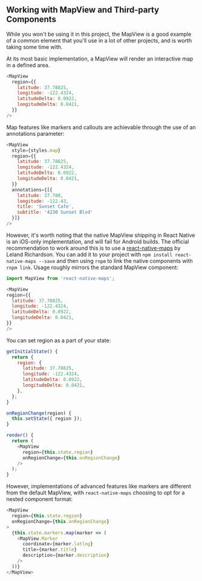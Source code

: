 ## Working with MapView and Third-party Components

While you won't be using it in this project, the MapView is a good example of a common element that you'll use in a lot of other projects, and is worth taking some time with.

At its most basic implementation, a MapView will render an interactive map in a defined area.

```javascript
<MapView
  region={{
    latitude: 37.78825,
    longitude: -122.4324,
    latitudeDelta: 0.0922,
    longitudeDelta: 0.0421,
  }}
/>
```

Map features like markers and callouts are achievable through the use of an annotations parameter:

```js
<MapView
  style={styles.map}
  region={{
    latitude: 37.78825,
    longitude: -122.4324,
    latitudeDelta: 0.0922,
    longitudeDelta: 0.0421,
  }}
  annotations={[{
    latitude: 37.788,
    longitude: -122.43,
    title: 'Sunset Cafe',
    subtitle: '4230 Sunset Blvd'
  }]}
/>
```

However, it's worth noting that the native MapView shipping in React Native is an iOS-only implementation, and will fail for Android builds. The official recommendation to work around this is to use a [react-native-maps](https://github.com/lelandrichardson/react-native-maps
) by Leland Richardson. You can add it to your project with `npm install react-native-maps --save` and then using `rnpm` to link the native components with `rnpm link`. Usage roughly mirrors the standard MapView component:

```js
import MapView from 'react-native-maps';
```

```js
<MapView
region={{
  latitude: 37.78825,
  longitude: -122.4324,
  latitudeDelta: 0.0922,
  longitudeDelta: 0.0421,
}}
/>
```

You can set region as a part of your state:

```js
getInitialState() {
  return {
    region: {
      latitude: 37.78825,
      longitude: -122.4324,
      latitudeDelta: 0.0922,
      longitudeDelta: 0.0421,
    },
  };
}

onRegionChange(region) {
  this.setState({ region });
}

render() {
  return (
    <MapView
      region={this.state.region}
      onRegionChange={this.onRegionChange}
    />
  );
}
```

However, implementations of advanced features like markers are different from the default MapView, with `react-native-maps` choosing to opt for a nested component format:


```js
<MapView
  region={this.state.region}
  onRegionChange={this.onRegionChange}
>
  {this.state.markers.map(marker => (
    <MapView.Marker
      coordinate={marker.latlng}
      title={marker.title}
      description={marker.description}
    />
  ))}
</MapView>
```
